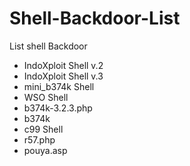 # Shell-Backdoor-List
List shell Backdoor 
+ IndoXploit Shell v.2
+ IndoXploit Shell v.3
+ mini_b374k Shell
+ WSO Shell 
+ b374k-3.2.3.php
+ b374k
+ c99 Shell
+ r57.php
+ pouya.asp

